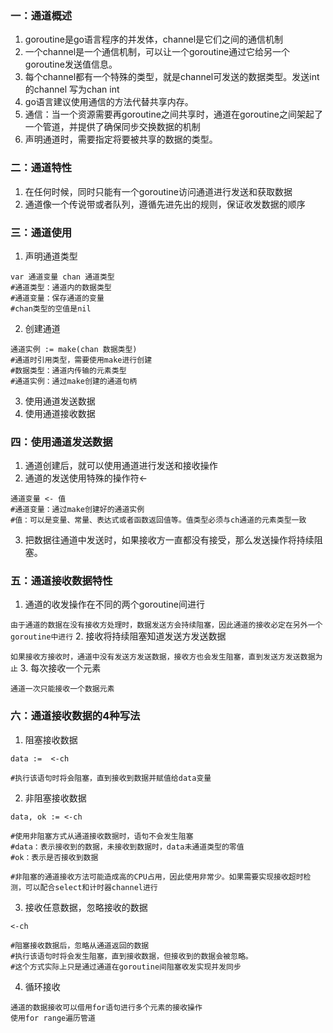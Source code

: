### 一：通道概述
1. goroutine是go语言程序的并发体，channel是它们之间的通信机制
2. 一个channel是一个通信机制，可以让一个goroutine通过它给另一个goroutine发送值信息。
3. 每个channel都有一个特殊的类型，就是channel可发送的数据类型。发送int的channel 写为chan int
4. go语言建议使用通信的方法代替共享内存。
5. 通信：当一个资源需要再goroutine之间共享时，通道在goroutine之间架起了一个管道，并提供了确保同步交换数据的机制
6. 声明通道时，需要指定将要被共享的数据的类型。

### 二：通道特性
1. 在任何时候，同时只能有一个goroutine访问通道进行发送和获取数据
2. 通道像一个传说带或者队列，遵循先进先出的规则，保证收发数据的顺序

### 三：通道使用
1. 声明通道类型
```
var 通道变量 chan 通道类型
#通道类型：通道内的数据类型
#通道变量：保存通道的变量
#chan类型的空值是nil
```
2. 创建通道
```
通道实例 := make(chan 数据类型)
#通道时引用类型，需要使用make进行创建
#数据类型：通道内传输的元素类型
#通道实例：通过make创建的通道句柄
```
3. 使用通道发送数据
4. 使用通道接收数据

### 四：使用通道发送数据
1. 通道创建后，就可以使用通道进行发送和接收操作
2. 通道的发送使用特殊的操作符<-
```
通道变量 <- 值
#通道变量：通过make创建好的通道实例
#值：可以是变量、常量、表达式或者函数返回值等。值类型必须与ch通道的元素类型一致
```
3. 把数据往通道中发送时，如果接收方一直都没有接受，那么发送操作将持续阻塞。

### 五：通道接收数据特性
1. 通道的收发操作在不同的两个goroutine间进行

`由于通道的数据在没有接收方处理时，数据发送方会持续阻塞，因此通道的接收必定在另外一个goroutine中进行`
2. 接收将持续阻塞知道发送方发送数据

`如果接收方接收时，通道中没有发送方发送数据，接收方也会发生阻塞，直到发送方发送数据为止`
3. 每次接收一个元素

`通道一次只能接收一个数据元素`

### 六：通道接收数据的4种写法
1. 阻塞接收数据
```
data :=  <-ch

#执行该语句时将会阻塞，直到接收到数据并赋值给data变量
```
2. 非阻塞接收数据
```
data, ok := <-ch

#使用非阻塞方式从通道接收数据时，语句不会发生阻塞
#data：表示接收到的数据，未接收到数据时，data未通道类型的零值
#ok：表示是否接收到数据

#非阻塞的通道接收方法可能造成高的CPU占用，因此使用非常少。如果需要实现接收超时检测，可以配合select和计时器channel进行
```
3. 接收任意数据，忽略接收的数据
```
<-ch

#阻塞接收数据后，忽略从通道返回的数据
#执行该语句时将会发生阻塞，直到接收数据，但接收到的数据会被忽略。
#这个方式实际上只是通过通道在goroutine间阻塞收发实现并发同步
```
4. 循环接收
```
通道的数据接收可以借用for语句进行多个元素的接收操作
使用for range遍历管道
```
